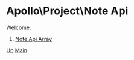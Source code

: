# Apollo\Project\Note Api

Welcome.

1. [Note Api Array](001_note_api_array/index.md)

[Up](../index.md)
[Main](../../../index.md)
